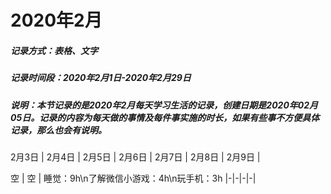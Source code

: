 # 2020年2月
##### 记录方式：表格、文字
##### 记录时间段：2020年2月1日-2020年2月29日
##### 说明：本节记录的是2020年2月每天学习生活的记录，创建日期是2020年02月05日。记录的内容为每天做的事情及每件事实施的时长，如果有些事不方便具体记录，那么也会有说明。

2月3日 | 2月4日 |  2月5日 | 2月6日 | 2月7日 | 2月8日 | 2月9日 |

空 | 空 | 睡觉：9h\n了解微信小游戏：4h\n玩手机：3h |-|-|-|-|

